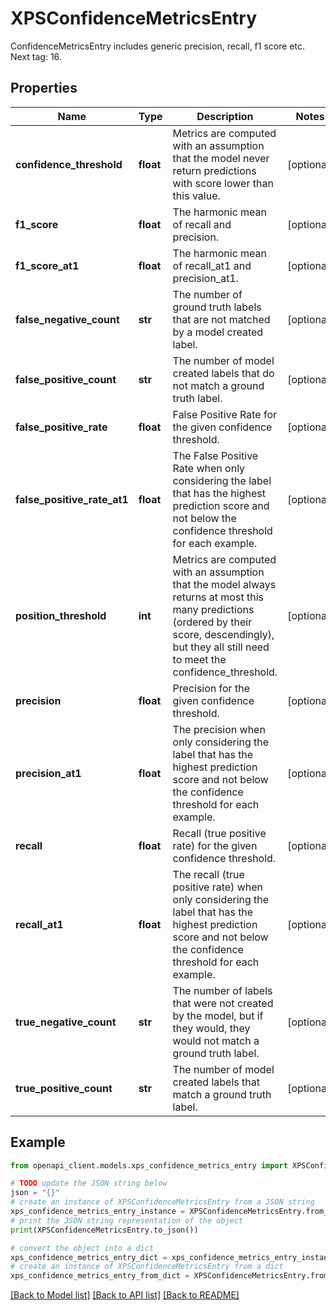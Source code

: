 # XPSConfidenceMetricsEntry

ConfidenceMetricsEntry includes generic precision, recall, f1 score etc. Next tag: 16.

## Properties

Name | Type | Description | Notes
------------ | ------------- | ------------- | -------------
**confidence_threshold** | **float** | Metrics are computed with an assumption that the model never return predictions with score lower than this value. | [optional] 
**f1_score** | **float** | The harmonic mean of recall and precision. | [optional] 
**f1_score_at1** | **float** | The harmonic mean of recall_at1 and precision_at1. | [optional] 
**false_negative_count** | **str** | The number of ground truth labels that are not matched by a model created label. | [optional] 
**false_positive_count** | **str** | The number of model created labels that do not match a ground truth label. | [optional] 
**false_positive_rate** | **float** | False Positive Rate for the given confidence threshold. | [optional] 
**false_positive_rate_at1** | **float** | The False Positive Rate when only considering the label that has the highest prediction score and not below the confidence threshold for each example. | [optional] 
**position_threshold** | **int** | Metrics are computed with an assumption that the model always returns at most this many predictions (ordered by their score, descendingly), but they all still need to meet the confidence_threshold. | [optional] 
**precision** | **float** | Precision for the given confidence threshold. | [optional] 
**precision_at1** | **float** | The precision when only considering the label that has the highest prediction score and not below the confidence threshold for each example. | [optional] 
**recall** | **float** | Recall (true positive rate) for the given confidence threshold. | [optional] 
**recall_at1** | **float** | The recall (true positive rate) when only considering the label that has the highest prediction score and not below the confidence threshold for each example. | [optional] 
**true_negative_count** | **str** | The number of labels that were not created by the model, but if they would, they would not match a ground truth label. | [optional] 
**true_positive_count** | **str** | The number of model created labels that match a ground truth label. | [optional] 

## Example

```python
from openapi_client.models.xps_confidence_metrics_entry import XPSConfidenceMetricsEntry

# TODO update the JSON string below
json = "{}"
# create an instance of XPSConfidenceMetricsEntry from a JSON string
xps_confidence_metrics_entry_instance = XPSConfidenceMetricsEntry.from_json(json)
# print the JSON string representation of the object
print(XPSConfidenceMetricsEntry.to_json())

# convert the object into a dict
xps_confidence_metrics_entry_dict = xps_confidence_metrics_entry_instance.to_dict()
# create an instance of XPSConfidenceMetricsEntry from a dict
xps_confidence_metrics_entry_from_dict = XPSConfidenceMetricsEntry.from_dict(xps_confidence_metrics_entry_dict)
```
[[Back to Model list]](../README.md#documentation-for-models) [[Back to API list]](../README.md#documentation-for-api-endpoints) [[Back to README]](../README.md)


